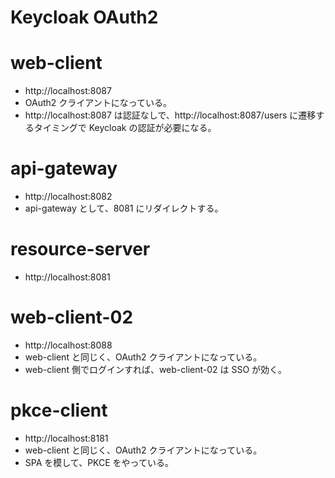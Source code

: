 # Keycloak OAuth2

# web-client

- http://localhost:8087
- OAuth2 クライアントになっている。
- http://localhost:8087 は認証なしで、http://localhost:8087/users に遷移するタイミングで Keycloak の認証が必要になる。

# api-gateway

- http://localhost:8082
- api-gateway として、8081 にリダイレクトする。

# resource-server

- http://localhost:8081

# web-client-02

- http://localhost:8088
- web-client と同じく、OAuth2 クライアントになっている。
- web-client 側でログインすれば、web-client-02 は SSO が効く。

# pkce-client

- http://localhost:8181
- web-client と同じく、OAuth2 クライアントになっている。
- SPA を模して、PKCE をやっている。
